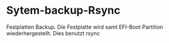 # Sytem-backup-Rsync
Festplatten Backup. Die Festplatte wird samt EFI-Boot Partition wiederhergestellt. Dies benutzt rsync

